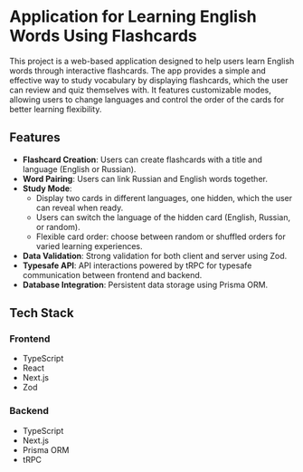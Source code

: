 # Application for Learning English Words Using Flashcards

This project is a web-based application designed to help users learn English words through interactive flashcards. The app provides a simple and effective way to study vocabulary by displaying flashcards, which the user can review and quiz themselves with. It features customizable modes, allowing users to change languages and control the order of the cards for better learning flexibility.

## Features
- **Flashcard Creation**: Users can create flashcards with a title and language (English or Russian).
- **Word Pairing**: Users can link Russian and English words together.
- **Study Mode**:
  - Display two cards in different languages, one hidden, which the user can reveal when ready.
  - Users can switch the language of the hidden card (English, Russian, or random).
  - Flexible card order: choose between random or shuffled orders for varied learning experiences.
- **Data Validation**: Strong validation for both client and server using Zod.
- **Typesafe API**: API interactions powered by tRPC for typesafe communication between frontend and backend.
- **Database Integration**: Persistent data storage using Prisma ORM.

## Tech Stack

### Frontend
- TypeScript
- React
- Next.js
- Zod

### Backend
- TypeScript
- Next.js
- Prisma ORM
- tRPC

